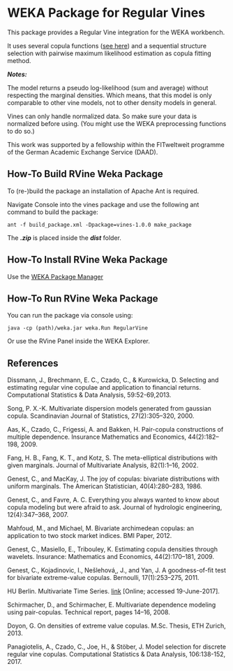 # WEKA Package for Regular Vines
This package provides a Regular Vine integration for the WEKA workbench.

It uses several copula functions ([see here](doc/Copula_Functions_for_Regular_Vines_Usage.pdf)) and a sequential structure
selection with pairwise maximum likelihood estimation as copula fitting method.

**_Notes:_**

The model returns a pseudo log-likelihood (sum and average) without respecting
the marginal densities.
Which means, that this model is only comparable to other vine models, not to
other density models in general.

Vines can only handle normalized data.
So make sure your data is normalized before using.
(You might use the WEKA preprocessing functions to do so.)

This work was supported by a fellowship within the FITweltweit
programme of the German Academic Exchange Service (DAAD).

## How-To Build RVine Weka Package
To (re-)build the package an installation of Apache Ant is required.

Navigate Console into the vines package and use the following ant command to build the package:

```
ant -f build_package.xml -Dpackage=vines-1.0.0 make_package
```

The **_.zip_** is placed inside the **_dist_** folder.

## How-To Install RVine Weka Package

Use the [WEKA Package Manager](https://weka.wikispaces.com/How+do+I+use+the+package+manager%3F)

## How-To Run RVine Weka Package

You can run the package via console using:

```
java -cp (path)/weka.jar weka.Run RegularVine
```

Or use the RVine Panel inside the WEKA Explorer.

## References

Dissmann, J., Brechmann, E. C., Czado, C., & Kurowicka, D. Selecting and estimating regular vine copulae and application to financial returns. Computational Statistics & Data Analysis, 59:52-69,2013.

Song, P. X.-K. Multivariate dispersion models generated from gaussian copula.
Scandinavian Journal of Statistics, 27(2):305–320, 2000.

Aas, K., Czado, C., Frigessi, A. and Bakken, H. Pair-copula constructions
of multiple dependence. Insurance Mathematics and Economics, 44(2):182–198,
2009.

Fang, H. B., Fang, K. T., and Kotz, S. The meta-elliptical distributions with
given marginals. Journal of Multivariate Analysis, 82(1):1–16, 2002.

Genest, C., and MacKay, J. The joy of copulas: bivariate distributions with
uniform marginals. The American Statistician, 40(4):280–283, 1986.

Genest, C., and Favre, A. C. Everything you always wanted to know about
copula modeling but were afraid to ask. Journal of hydrologic engineering,
12(4):347–368, 2007.

Mahfoud, M., and Michael, M. Bivariate archimedean copulas: an application
to two stock market indices. BMI Paper, 2012.

Genest, C., Masiello, E., Tribouley, K. Estimating copula densities through
wavelets. Insurance: Mathematics and Economics, 44(2):170–181, 2009.

Genest, C., Kojadinovic, I., Nešlehová˛, J., and Yan, J. A goodness-of-fit test
for bivariate extreme-value copulas. Bernoulli, 17(1):253–275, 2011.

HU Berlin. Multivariate Time Series. [link](http://sfb649.wiwi.hu-berlin.de/fedc_homepage/xplore/tutorials/stfhtmlnode13.html) [Online; accessed 19-June-2017].

Schirmacher, D., and Schirmacher, E. Multivariate dependence modeling
using pair-copulas. Technical report, pages 14–16, 2008.

Doyon, G. On densities of extreme value copulas. M.Sc. Thesis, ETH Zurich,
2013.

Panagiotelis, A., Czado, C., Joe, H., & Stöber, J. Model selection for discrete regular vine copulas. Computational Statistics & Data Analysis, 106:138-152, 2017.